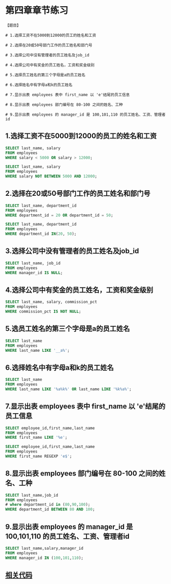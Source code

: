 # 第四章章节练习
```
【题目】

# 1.选择工资不在5000到12000的员工的姓名和工资

# 2.选择在20或50号部门工作的员工姓名和部门号

# 3.选择公司中没有管理者的员工姓名及job_id

# 4.选择公司中有奖金的员工姓名，工资和奖金级别

# 5.选择员工姓名的第三个字母是a的员工姓名

# 6.选择姓名中有字母a和k的员工姓名

# 7.显示出表 employees 表中 first_name 以 'e'结尾的员工信息

# 8.显示出表 employees 部门编号在 80-100 之间的姓名、工种

# 9.显示出表 employees 的 manager_id 是 100,101,110 的员工姓名、工资、管理者id
```

## 1.选择工资不在5000到12000的员工的姓名和工资
```sql
SELECT last_name, salary
FROM employees
WHERE salary < 5000 OR salary > 12000;
```

```sql
SELECT last_name, salary
FROM employees
WHERE salary NOT BETWEEN 5000 AND 12000;
```

## 2.选择在20或50号部门工作的员工姓名和部门号
```sql
SELECT last_name, department_id
FROM employees
WHERE department_id = 20 OR department_id = 50;
```

```sql
SELECT last_name, department_id
FROM employees
WHERE department_id IN(20, 50);
```

## 3.选择公司中没有管理者的员工姓名及job_id
```sql
SELECT last_name, job_id
FROM employees
WHERE manager_id IS NULL;
```

## 4.选择公司中有奖金的员工姓名，工资和奖金级别
```sql
SELECT last_name, salary, commission_pct
FROM employees
WHERE commission_pct IS NOT NULL;
```

## 5.选员工姓名的第三个字母是a的员工姓名
```sql
SELECT last_name
FROM employees
WHERE last_name LIKE '__a%';
```

## 6.选择姓名中有字母a和k的员工姓名
```sql
SELECT last_name
FROM employees
WHERE last_name LIKE '%a%k%' OR last_name LIKE '%k%a%';
```

## 7.显示出表 employees 表中 first_name 以 'e'结尾的员工信息
```sql
SELECT employee_id,first_name,last_name
FROM employees
WHERE first_name LIKE '%e';
```

```sql
SELECT employee_id,first_name,last_name
FROM employees
WHERE first_name REGEXP 'e$';
```

## 8.显示出表 employees 部门编号在 80-100 之间的姓名、工种
```sql
SELECT last_name,job_id
FROM employees
# where department_id in (80,90,100);
WHERE department_id BETWEEN 80 AND 100;
```

## 9.显示出表 employees 的 manager_id 是 100,101,110 的员工姓名、工资、管理者id
```sql
SELECT last_name,salary,manager_id
FROM employees
WHERE manager_id IN (100,101,110);
```

## [相关代码](第04章_运算符的课后练习.sql)